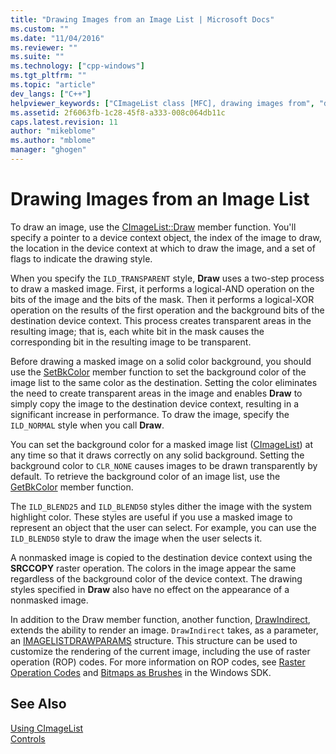 ```yaml
---
title: "Drawing Images from an Image List | Microsoft Docs"
ms.custom: ""
ms.date: "11/04/2016"
ms.reviewer: ""
ms.suite: ""
ms.technology: ["cpp-windows"]
ms.tgt_pltfrm: ""
ms.topic: "article"
dev_langs: ["C++"]
helpviewer_keywords: ["CImageList class [MFC], drawing images from", "drawing [MFC], images from image lists", "image lists [MFC], drawing images from", "images [MFC], drawing"]
ms.assetid: 2f6063fb-1c28-45f8-a333-008c064db11c
caps.latest.revision: 11
author: "mikeblome"
ms.author: "mblome"
manager: "ghogen"
---
```

# Drawing Images from an Image List
To draw an image, use the [CImageList::Draw](../mfc/reference/cimagelist-class.md#draw) member function. You'll specify a pointer to a device context object, the index of the image to draw, the location in the device context at which to draw the image, and a set of flags to indicate the drawing style.  
  
 When you specify the `ILD_TRANSPARENT` style, **Draw** uses a two-step process to draw a masked image. First, it performs a logical-AND operation on the bits of the image and the bits of the mask. Then it performs a logical-XOR operation on the results of the first operation and the background bits of the destination device context. This process creates transparent areas in the resulting image; that is, each white bit in the mask causes the corresponding bit in the resulting image to be transparent.  
  
 Before drawing a masked image on a solid color background, you should use the [SetBkColor](../mfc/reference/cimagelist-class.md#setbkcolor) member function to set the background color of the image list to the same color as the destination. Setting the color eliminates the need to create transparent areas in the image and enables **Draw** to simply copy the image to the destination device context, resulting in a significant increase in performance. To draw the image, specify the `ILD_NORMAL` style when you call **Draw**.  
  
 You can set the background color for a masked image list ([CImageList](../mfc/reference/cimagelist-class.md)) at any time so that it draws correctly on any solid background. Setting the background color to `CLR_NONE` causes images to be drawn transparently by default. To retrieve the background color of an image list, use the [GetBkColor](../mfc/reference/cimagelist-class.md#getbkcolor) member function.  
  
 The `ILD_BLEND25` and `ILD_BLEND50` styles dither the image with the system highlight color. These styles are useful if you use a masked image to represent an object that the user can select. For example, you can use the `ILD_BLEND50` style to draw the image when the user selects it.  
  
 A nonmasked image is copied to the destination device context using the **SRCCOPY** raster operation. The colors in the image appear the same regardless of the background color of the device context. The drawing styles specified in **Draw** also have no effect on the appearance of a nonmasked image.  
  
 In addition to the Draw member function, another function, [DrawIndirect](../mfc/reference/cimagelist-class.md#drawindirect), extends the ability to render an image. `DrawIndirect` takes, as a parameter, an [IMAGELISTDRAWPARAMS](http://msdn.microsoft.com/library/windows/desktop/bb761395) structure. This structure can be used to customize the rendering of the current image, including the use of raster operation (ROP) codes. For more information on ROP codes, see [Raster Operation Codes](http://msdn.microsoft.com/library/windows/desktop/dd162892) and [Bitmaps as Brushes](http://msdn.microsoft.com/library/windows/desktop/dd183378) in the Windows SDK.  
  
## See Also  
 [Using CImageList](../mfc/using-cimagelist.md)   
 [Controls](../mfc/controls-mfc.md)

